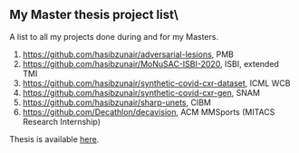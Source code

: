 ## My Master thesis project list\

A list to all my projects done during and for my Masters.

1. https://github.com/hasibzunair/adversarial-lesions, PMB
2. https://github.com/hasibzunair/MoNuSAC-ISBI-2020, ISBI, extended TMI
3. https://github.com/hasibzunair/synthetic-covid-cxr-dataset, ICML WCB
4. https://github.com/hasibzunair/synthetic-covid-cxr-gen, SNAM
5. https://github.com/hasibzunair/sharp-unets, CIBM
6. https://github.com/Decathlon/decavision, ACM MMSports (MITACS Research Internship)

Thesis is available [here](https://spectrum.library.concordia.ca/id/eprint/988565/).
